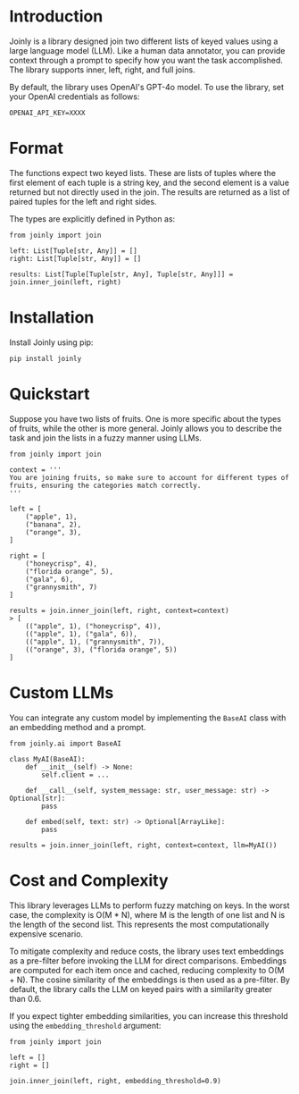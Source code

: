 # Introduction

Joinly is a library designed join two different lists of keyed values using a large language model (LLM). Like a human data annotator, you can provide context through a prompt to specify how you want the task accomplished. The library supports inner, left, right, and full joins.

By default, the library uses OpenAI's GPT-4o model. To use the library, set your OpenAI credentials as follows:

```
OPENAI_API_KEY=XXXX
```

# Format

The functions expect two keyed lists. These are lists of tuples where the first element of each tuple is a string key, and the second element is a value returned but not directly used in the join. The results are returned as a list of paired tuples for the left and right sides.

The types are explicitly defined in Python as:

```
from joinly import join

left: List[Tuple[str, Any]] = []
right: List[Tuple[str, Any]] = []

results: List[Tuple[Tuple[str, Any], Tuple[str, Any]]] = join.inner_join(left, right)
```

# Installation

Install Joinly using pip:

```
pip install joinly
```

# Quickstart

Suppose you have two lists of fruits. One is more specific about the types of fruits, while the other is more general. Joinly allows you to describe the task and join the lists in a fuzzy manner using LLMs.

```
from joinly import join

context = '''
You are joining fruits, so make sure to account for different types of fruits, ensuring the categories match correctly.
'''

left = [
    ("apple", 1),
    ("banana", 2),
    ("orange", 3),
]

right = [
    ("honeycrisp", 4),
    ("florida orange", 5),
    ("gala", 6),
    ("grannysmith", 7)
]

results = join.inner_join(left, right, context=context)
> [
    (("apple", 1), ("honeycrisp", 4)),
    (("apple", 1), ("gala", 6)),
    (("apple", 1), ("grannysmith", 7)),
    (("orange", 3), ("florida orange", 5))
]
```

# Custom LLMs

You can integrate any custom model by implementing the `BaseAI` class with an embedding method and a prompt.

```
from joinly.ai import BaseAI

class MyAI(BaseAI):
    def __init__(self) -> None:
        self.client = ...

    def __call__(self, system_message: str, user_message: str) -> Optional[str]:
        pass

    def embed(self, text: str) -> Optional[ArrayLike]:
        pass

results = join.inner_join(left, right, context=context, llm=MyAI())
```

# Cost and Complexity

This library leverages LLMs to perform fuzzy matching on keys. In the worst case, the complexity is O(M * N), where M is the length of one list and N is the length of the second list. This represents the most computationally expensive scenario.

To mitigate complexity and reduce costs, the library uses text embeddings as a pre-filter before invoking the LLM for direct comparisons. Embeddings are computed for each item once and cached, reducing complexity to O(M + N). The cosine similarity of the embeddings is then used as a pre-filter. By default, the library calls the LLM on keyed pairs with a similarity greater than 0.6.

If you expect tighter embedding similarities, you can increase this threshold using the `embedding_threshold` argument:

```
from joinly import join

left = []
right = []

join.inner_join(left, right, embedding_threshold=0.9)
```
